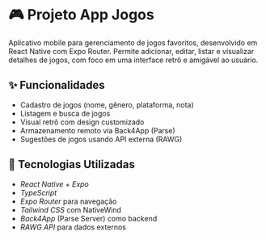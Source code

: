 # 🎮 Projeto App Jogos

Aplicativo mobile para gerenciamento de jogos favoritos, desenvolvido em React Native com Expo Router. Permite adicionar, editar, listar e visualizar detalhes de jogos, com foco em uma interface retrô e amigável ao usuário.

## ✨ Funcionalidades

-  Cadastro de jogos (nome, gênero, plataforma, nota)
-  Listagem e busca de jogos
-  Visual retrô com design customizado
-  Armazenamento remoto via Back4App (Parse)
-  Sugestões de jogos usando API externa (RAWG)

## 📱 Tecnologias Utilizadas

- *React Native* + *Expo*
- *TypeScript*
- *Expo Router* para navegação
- *Tailwind CSS* com NativeWind
- *Back4App* (Parse Server) como backend
- *RAWG API* para dados externos
